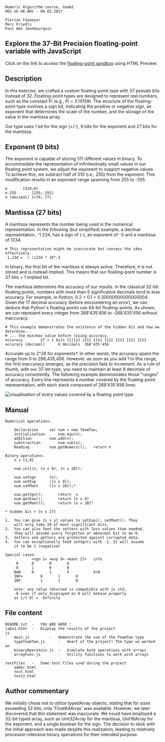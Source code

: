 	
	Numeric Algorithm course, team2 
	HES-SO HE-ARC - 09.03.2017
	
	Florian Fasmeyer
	Marc Friedli
	Paul Ami Jeanbourquin

## Explore the 37-Bit Precision floating-point variable with JavaScript

Click on the link to access the [floating-point sandbox](https://htmlpreview.github.io/?https://github.com/FlorianFasmeyer/HeArc_AN_team2/blob/master/Labo1/labo1.html) using HTML Preview.



## Description

In this exercise, we crafted a custom floating-point type with 37 pseudo bits instead of 32. Floating-point types are designed to represent real numbers, such as the constant Pi (e.g., Pi = 3.14159). The structure of the floating-point type involves a sign bit, indicating the positive or negative sign, an exponent that determines the scale of the number, and the storage of the value in the mantissa array.

Our type uses 1 bit for the sign (+/-), 9 bits for the exponent and 27 bits for the mantissa.
	
## Exponent (9 bits)

The exponent is capable of storing 511 different values in binary. To accommodate the representation of infinitesimally small values in our floating point system, we adjust the exponent to support negative values. To achieve this, we subtract half of 510 (i.e., 255) from the exponent. This modification results in an exponent range spanning from 255 to -255.

	e		[510;0]
	e-255 		[255;-255]
 	e (decimal)	[+76;-77]

			
## Mantissa (27 bits)

A mantissa represents the number being used in the numerical representation. In the following (but simplified) example, a decimal representation, -1.234, has a sign of (-), an exponent of -3 and a mantissa of 1234.

	# This representation might be inaccurate but conveys the idea effectively.
 	-1.234 =  (-)1234 * 10^-3 

In binary, the first bit of the mantissa is always active. Therefore, it is not stored and is instead implied. This means that our floating-point number is 37 bits + 1 implied bit.

The mantissa determines the accuracy of our results. In the classical 32-bit floating points, numbers with more than 6 significative decimals tend to lose accuracy. For example, in Python, 0.2 + 0.1 = 0.30000000000000004. Given the 17 decimal accuracy (before encountering an error), we can deduce that Python's floating points use 64-bit floating-points. As shown, we can represent every integer from 268'435'456 to -268'435'456 without inaccuracy.

	# This example demonstrates the existence of the hidden bit and how we determine...
 	# ... the min/max value before losing accuracy.
	accuracy		27 + 1 bits	[1]111 1111 1111 1111 1111 1111 1111
	accuracy (decimal)   	8 decimals	268'435'456


Accurate up to 2^28 for exponents*. In other words, the accuracy spans the range from 0 to 268,435,456. However, as soon as you add 1 to this range, the first inaccuracy emerges, as the precision fails to increment. As a rule of thumb, with our 37-bit type, you need to maintain at least 8 decimals of accuracy consistently. The following example demonstrates those "ranges" of accuracy. Every line represents a number covered by the floating-point representation, with each stack composed of 268'435'456 lines:
	
![visualisation of every values covered by a floating point type](https://jasss.soc.surrey.ac.uk/9/4/4/fig1.jpg)

 
## Manual

	Numerical operations:
		
		declaration		var num = new TeamTwo;
		initialisation		num.equ(n);
		addition		num.add(n);
		substraction		num.sub(n);
		Reading			num.getNumeric();	return n
		
	Binary operations:
		n = {1,0}
		
		num.init(n, [n x 9], [n x 28]);
		
		num.setSgn		(n);  
		num.setExp		([n x 9]);
		num.setMant		([n x 28]);*
		
		num.getSgn();		return  n
		num.getExp();		return [n x 9]
		num.getMant();		return [n x 28]*
		
	* hidden bit + [n x 27]
	
	1.	You can give [n x y] values to setExp(), setMant(). They 
		will only take 28 of most significant bits.
	2.	You can also feet the setters with less values than needed,
		they will assume every forgotten or abnormal bit to be 0.
	3.	Setters and getters are protected against corrupted data.
	4.	You can exceptionally feed setSgn() with -1. It will assume
		it to be 1 (negative)

	Special cases:
				<sgn 1>	<exp 9>	<mant 27>	info
		 0 		0	 	0 		0
		-0 		1	 	0 		0
		NaN		0		1		X			X>0	
		INF+		0		1		0
		INF-		1		1 		0
		
		note: any value returned is compatible with js std,
		-0 even if only displayed as 0 will behave properly
		as 1/(-0) = -Infinity
		
## File content
	
	README.txt	-	YOU ARE HERE !
	labo1.html	-	Display the results of the project
	js
		main.js			-	demonstrate the use of the TeamTwo type
		typeTeamTwo.js		-	Heart of the project! The type we worked on
		binaryOperatoin.js	-	Simulate byte operations with arrays
		arrayFunc.js		-	Utility functions to work with arrays 
		
	testFiles	-	Some test files used during the project
		adder.html
		test.html
		test2.html
		
## Author commentary

We initially chose not to utilize typedArray objects, stating that for sizes exceeding 32 bits, only 'Float64Array' was available. However, we later discovered that this statement was inaccurate. We could have employed a 32-bit typed array, such as Uint32Array for the mantissa, Uint16Array for the exponent, and a single boolean for the sign. The decision to stick with the initial approach was made despite this realization, leading to relatively processor-intensive binary operations for their intended purpose.

